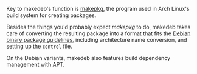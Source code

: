 Key to makedeb's function is [makepkg](https://wiki.archlinux.org/title/makepkg), the program used in Arch Linux's build system for creating packages.

Besides the things you'd probably expect *makepkg* to do, makedeb takes care of converting the resulting package into a format that fits the [Debian binary package guidelines](https://www.debian.org/doc/debian-policy/ch-binary.html), including architecture name conversion, and setting up the `control` file.

On the Debian variants, makedeb also features build dependency management with APT.
